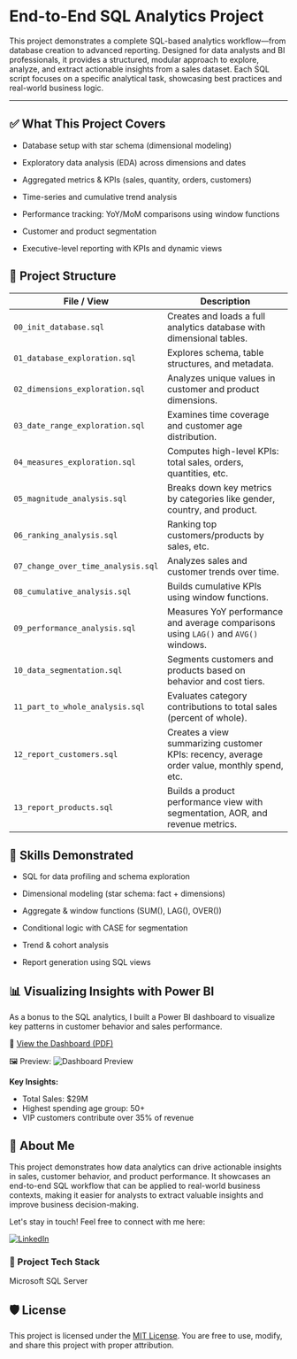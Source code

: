 # End-to-End SQL Analytics Project

This project demonstrates a complete SQL-based analytics workflow—from database creation to advanced reporting. Designed for data analysts and BI professionals, it provides a structured, modular approach to explore, analyze, and extract actionable insights from a sales dataset. Each SQL script focuses on a specific analytical task, showcasing best practices and real-world business logic.

---

## ✅ What This Project Covers

- Database setup with star schema (dimensional modeling)

- Exploratory data analysis (EDA) across dimensions and dates

- Aggregated metrics & KPIs (sales, quantity, orders, customers)

- Time-series and cumulative trend analysis

- Performance tracking: YoY/MoM comparisons using window functions

- Customer and product segmentation

- Executive-level reporting with KPIs and dynamic views

## 📁 Project Structure

| File / View                        | Description                                                                                 |
| ---------------------------------- | ------------------------------------------------------------------------------------------- |
| `00_init_database.sql`             | Creates and loads a full analytics database with dimensional tables.                        |
| `01_database_exploration.sql`      | Explores schema, table structures, and metadata.                                            |
| `02_dimensions_exploration.sql`    | Analyzes unique values in customer and product dimensions.                                  |
| `03_date_range_exploration.sql`    | Examines time coverage and customer age distribution.                                       |
| `04_measures_exploration.sql`      | Computes high-level KPIs: total sales, orders, quantities, etc.                             |
| `05_magnitude_analysis.sql`        | Breaks down key metrics by categories like gender, country, and product.                    |
| `06_ranking_analysis.sql`          | Ranking top customers/products by sales, etc.                                               |
| `07_change_over_time_analysis.sql` | Analyzes sales and customer trends over time.                                               |
| `08_cumulative_analysis.sql`       | Builds cumulative KPIs using window functions.                                              |
| `09_performance_analysis.sql`      | Measures YoY performance and average comparisons using `LAG()` and `AVG()` windows.         |
| `10_data_segmentation.sql`         | Segments customers and products based on behavior and cost tiers.                           |
| `11_part_to_whole_analysis.sql`    | Evaluates category contributions to total sales (percent of whole).                         |
| `12_report_customers.sql`          | Creates a view summarizing customer KPIs: recency, average order value, monthly spend, etc. |
| `13_report_products.sql`           | Builds a product performance view with segmentation, AOR, and revenue metrics.              |

## 🧠 Skills Demonstrated

- SQL for data profiling and schema exploration

- Dimensional modeling (star schema: fact + dimensions)

- Aggregate & window functions (SUM(), LAG(), OVER())

- Conditional logic with CASE for segmentation

- Trend & cohort analysis

- Report generation using SQL views

## 📊 Visualizing Insights with Power BI

As a bonus to the SQL analytics, I built a Power BI dashboard to visualize key patterns in customer behavior and sales performance.

📄 [View the Dashboard (PDF)](powerbi-dashboard/End-to-End%20SQL%20Analytics%20Project%20Dashboard.pdf)

🖼️ Preview:
![Dashboard Preview](powerbi-dashboard/dashboard.png)

**Key Insights:**
- Total Sales: $29M
- Highest spending age group: 50+
- VIP customers contribute over 35% of revenue

## 🌟 About Me

This project demonstrates how data analytics can drive actionable insights in sales, customer behavior, and product performance. It showcases an end-to-end SQL workflow that can be applied to real-world business contexts, making it easier for analysts to extract valuable insights and improve business decision-making.

Let's stay in touch! Feel free to connect with me here:

[![LinkedIn](https://img.shields.io/badge/LinkedIn-Connect-blue?style=for-the-badge&logo=linkedin)](https://www.linkedin.com/in/ricardovargas-contact)

### 🧰 Project Tech Stack
Microsoft SQL Server

## 🛡️ License

This project is licensed under the [MIT License](LICENSE). You are free to use, modify, and share this project with proper attribution.
